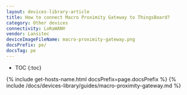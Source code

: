 ```yaml
---
layout: devices-library-article
title: How to connect Macro Proximity Gateway to ThingsBoard?
category: Other devices
connectivity: LoRaWAN®
vendor: Lansitec
deviceImageFileName: macro-proximity-gateway.png
docsPrefix: pe/
docsTag: pe
---
```


* TOC
{:toc}

{% include get-hosts-name.html docsPrefix=page.docsPrefix %}
{% include /docs/devices-library/guides/macro-proximity-gateway.md %}
